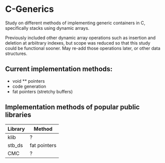 # C-Generics

Study on different methods of implementing generic containers in C, specifically stacks using dynamic arrays.

Previously included other dynamic array operations such as insertion and deletion at arbiitrary indexes, but scope was reduced so that this study could be functional sooner. May re-add those operations later, or other data structures.

## Current implementation methods:
- void ** pointers
- code generation
- fat pointers (stretchy buffers)

## Implementation methods of popular public libraries

|Library|Method|
|---|---|
|klib|?|
|stb\_ds|fat pointers|
|CMC|?|
